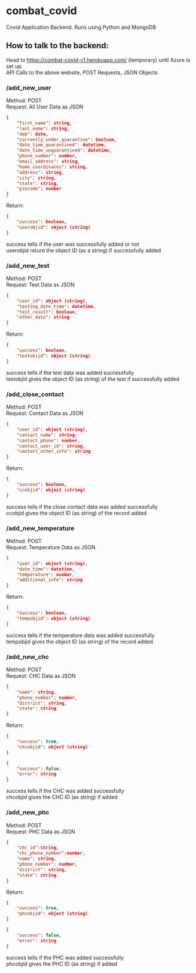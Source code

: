 # combat_covid
Covid Application Backend. Runs using Python and MongoDB
## How to talk to the backend:
Head to https://combat-covid-v1.herokuapp.com/ (temporary) until Azure is set up.  
API Calls to the above website, POST Requests, JSON Objects

### /add_new_user
Method: POST  
Request: All User Data as JSON  
```JSON
{
    "first_name": string,
    "last_name": string,
    "dob": date,
    "currently_under_quarantine": boolean,
    "date_time_quarantined": datetime,
    "date_time_unquarantined": datetime,
    "phone_number": number,
    "email_address": string,
    "home_coordinates": string,
    "address": string,
    "city": string,
    "state": string,
    "pincode": number
}
```
Return:
```JSON
{
    "success": boolean,
    "userobjid": object (string)
}
```
success tells if the user was successfully added or not  
userobjid return the object ID (as a string) if successfully added

### /add_new_test
Method: POST  
Request: Test Data as JSON  
```JSON
{
    "user_id": object (string),
    "testing_date_time": datetime,
    "test_result": boolean,
    "other_data": string
}
```
Return:
```JSON
{
    "success": boolean,
    "testobjid": object (string)
}
```
success tells if the test data was added successfully   
testobjid gives the object ID (as string) of the test if successfully added  

### /add_close_contact
Method: POST  
Request: Contact Data as JSON  
```JSON
{
    "user_id": object (string),
    "contact_name": string,
    "contact_phone": number,
    "contact_user_id": string,
    "contact_other_info": string
}
```
Return:
```JSON
{
    "success": boolean,
    "ccobjid": object (string)
}
```
success tells if the close contact data was added successfully   
ccobjid gives the object ID (as string) of the record added  

### /add_new_temperature
Method: POST  
Request: Temperature Data as JSON  
```JSON
{
    "user_id": object (string),
    "date_time": datetime,
    "temperature": number,
    "additional_info": string
}

```
Return:
```JSON
{
    "success": boolean,
    "tempobjid": object (string)
}
```
success tells if the temperature data was added successfully   
tempobjid gives the object ID (as string) of the record added  

### /add_new_chc
Method: POST  
Request: CHC Data as JSON  
```JSON
{
    "name": string,
    "phone_number": number,
    "district": string,
    "state": string
}

```
Return:
```JSON
{
    "success": true,
    "chcobjid": object (string)
}
```
```JSON
{
    "success": false,
    "error": string
}
```
success tells if the CHC was added successfully   
chcobjid gives the CHC ID (as string) if added  

### /add_new_phc
Method: POST  
Request: PHC Data as JSON  
```JSON
{
    "chc_id":string,
    "chc_phone_number":number,
    "name": string,
    "phone_number": number,
    "district": string,
    "state": string
}

```
Return:
```JSON
{
    "success": true,
    "phcobjid": object (string)
}
```
```JSON
{
    "success": false,
    "error": string
}
```
success tells if the PHC was added successfully   
phcobjid gives the PHC ID (as string) if added  
